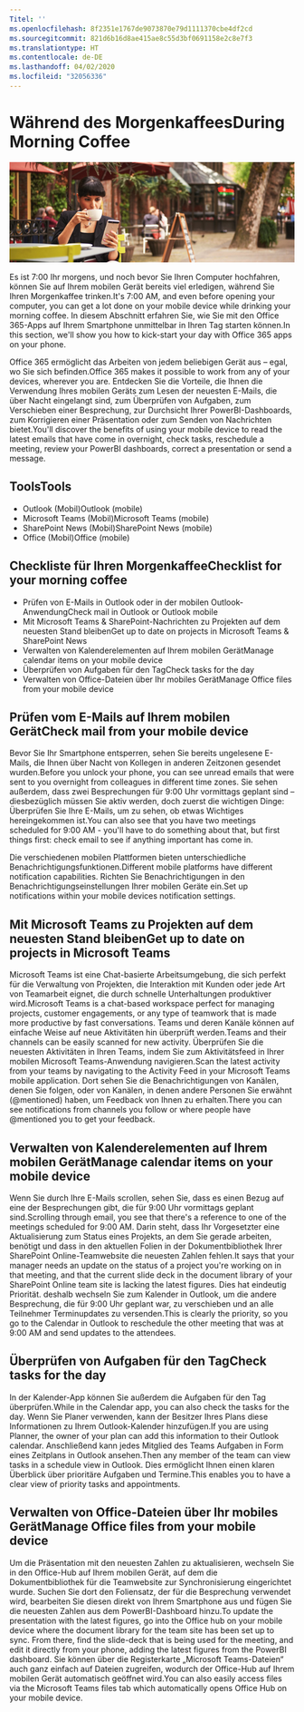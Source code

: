 ```yaml
---
Titel: ''
ms.openlocfilehash: 8f2351e1767de9073870e79d1111370cbe4df2cd
ms.sourcegitcommit: 821d6b16d8ae415ae8c55d3bf0691158e2c8e7f3
ms.translationtype: HT
ms.contentlocale: de-DE
ms.lasthandoff: 04/02/2020
ms.locfileid: "32056336"
---
```

# <a name="during-morning-coffee"></a><span data-ttu-id="d8f9a-102">Während des Morgenkaffees</span><span class="sxs-lookup"><span data-stu-id="d8f9a-102">During Morning Coffee</span></span>

![Visueller Morgenkaffee](media/ditl_coffee.png)

<span data-ttu-id="d8f9a-104">Es ist 7:00 Ihr morgens, und noch bevor Sie Ihren Computer hochfahren, können Sie auf Ihrem mobilen Gerät bereits viel erledigen, während Sie Ihren Morgenkaffee trinken.</span><span class="sxs-lookup"><span data-stu-id="d8f9a-104">It's 7:00 AM, and even before opening your computer, you can get a lot done on your mobile device while drinking your morning coffee.</span></span> <span data-ttu-id="d8f9a-105">In diesem Abschnitt erfahren Sie, wie Sie mit den Office 365-Apps auf Ihrem Smartphone unmittelbar in Ihren Tag starten können.</span><span class="sxs-lookup"><span data-stu-id="d8f9a-105">In this section, we'll show you how to kick-start your day with Office 365 apps on your phone.</span></span>

<span data-ttu-id="d8f9a-106">Office 365 ermöglicht das Arbeiten von jedem beliebigen Gerät aus – egal, wo Sie sich befinden.</span><span class="sxs-lookup"><span data-stu-id="d8f9a-106">Office 365 makes it possible to work from any of your devices, wherever you are.</span></span> <span data-ttu-id="d8f9a-107">Entdecken Sie die Vorteile, die Ihnen die Verwendung Ihres mobilen Geräts zum Lesen der neuesten E-Mails, die über Nacht eingelangt sind, zum Überprüfen von Aufgaben, zum Verschieben einer Besprechung, zur Durchsicht Ihrer PowerBI-Dashboards, zum Korrigieren einer Präsentation oder zum Senden von Nachrichten bietet.</span><span class="sxs-lookup"><span data-stu-id="d8f9a-107">You'll discover the benefits of using your mobile device to read the latest emails that have come in overnight, check tasks, reschedule a meeting, review your PowerBI dashboards, correct a presentation or send a message.</span></span> 

## <a name="tools"></a><span data-ttu-id="d8f9a-108">Tools</span><span class="sxs-lookup"><span data-stu-id="d8f9a-108">Tools</span></span>
- <span data-ttu-id="d8f9a-109">Outlook (Mobil)</span><span class="sxs-lookup"><span data-stu-id="d8f9a-109">Outlook (mobile)</span></span>
- <span data-ttu-id="d8f9a-110">Microsoft Teams (Mobil)</span><span class="sxs-lookup"><span data-stu-id="d8f9a-110">Microsoft Teams (mobile)</span></span>
- <span data-ttu-id="d8f9a-111">SharePoint News (Mobil)</span><span class="sxs-lookup"><span data-stu-id="d8f9a-111">SharePoint News (mobile)</span></span>
- <span data-ttu-id="d8f9a-112">Office (Mobil)</span><span class="sxs-lookup"><span data-stu-id="d8f9a-112">Office (mobile)</span></span>

## <a name="checklist-for-your-morning-coffee"></a><span data-ttu-id="d8f9a-113">Checkliste für Ihren Morgenkaffee</span><span class="sxs-lookup"><span data-stu-id="d8f9a-113">Checklist for your morning coffee</span></span>
- <span data-ttu-id="d8f9a-114">Prüfen von E-Mails in Outlook oder in der mobilen Outlook-Anwendung</span><span class="sxs-lookup"><span data-stu-id="d8f9a-114">Check mail in Outlook or Outlook mobile</span></span>
- <span data-ttu-id="d8f9a-115">Mit Microsoft Teams & SharePoint-Nachrichten zu Projekten auf dem neuesten Stand bleiben</span><span class="sxs-lookup"><span data-stu-id="d8f9a-115">Get up to date on projects in Microsoft Teams & SharePoint News</span></span>
- <span data-ttu-id="d8f9a-116">Verwalten von Kalenderelementen auf Ihrem mobilen Gerät</span><span class="sxs-lookup"><span data-stu-id="d8f9a-116">Manage calendar items on your mobile device</span></span>
- <span data-ttu-id="d8f9a-117">Überprüfen von Aufgaben für den Tag</span><span class="sxs-lookup"><span data-stu-id="d8f9a-117">Check tasks for the day</span></span>
- <span data-ttu-id="d8f9a-118">Verwalten von Office-Dateien über Ihr mobiles Gerät</span><span class="sxs-lookup"><span data-stu-id="d8f9a-118">Manage Office files from your mobile device</span></span> 

## <a name="check-mail-from-your-mobile-device"></a><span data-ttu-id="d8f9a-119">Prüfen vom E-Mails auf Ihrem mobilen Gerät</span><span class="sxs-lookup"><span data-stu-id="d8f9a-119">Check mail from your mobile device</span></span>
<span data-ttu-id="d8f9a-120">Bevor Sie Ihr Smartphone entsperren, sehen Sie bereits ungelesene E-Mails, die Ihnen über Nacht von Kollegen in anderen Zeitzonen gesendet wurden.</span><span class="sxs-lookup"><span data-stu-id="d8f9a-120">Before you unlock your phone, you can see unread emails that were sent to you overnight from colleagues in different time zones.</span></span> <span data-ttu-id="d8f9a-121">Sie sehen außerdem, dass zwei Besprechungen für 9:00 Uhr vormittags geplant sind – diesbezüglich müssen Sie aktiv werden, doch zuerst die wichtigen Dinge: Überprüfen Sie Ihre E-Mails, um zu sehen, ob etwas Wichtiges hereingekommen ist.</span><span class="sxs-lookup"><span data-stu-id="d8f9a-121">You can also see that you have two meetings scheduled for 9:00 AM - you'll have to do something about that, but first things first: check email to see if anything important has come in.</span></span>

<span data-ttu-id="d8f9a-122">Die verschiedenen mobilen Plattformen bieten unterschiedliche Benachrichtigungsfunktionen.</span><span class="sxs-lookup"><span data-stu-id="d8f9a-122">Different mobile platforms have different notification capabilities.</span></span> <span data-ttu-id="d8f9a-123">Richten Sie Benachrichtigungen in den Benachrichtigungseinstellungen Ihrer mobilen Geräte ein.</span><span class="sxs-lookup"><span data-stu-id="d8f9a-123">Set up notifications within your mobile devices notification settings.</span></span> 

## <a name="get-up-to-date-on-projects-in-microsoft-teams"></a><span data-ttu-id="d8f9a-124">Mit Microsoft Teams zu Projekten auf dem neuesten Stand bleiben</span><span class="sxs-lookup"><span data-stu-id="d8f9a-124">Get up to date on projects in Microsoft Teams</span></span>
<span data-ttu-id="d8f9a-125">Microsoft Teams ist eine Chat-basierte Arbeitsumgebung, die sich perfekt für die Verwaltung von Projekten, die Interaktion mit Kunden oder jede Art von Teamarbeit eignet, die durch schnelle Unterhaltungen produktiver wird.</span><span class="sxs-lookup"><span data-stu-id="d8f9a-125">Microsoft Teams is a chat-based workspace perfect for managing projects, customer engagements, or any type of teamwork that is made more productive by fast conversations.</span></span> <span data-ttu-id="d8f9a-126">Teams und deren Kanäle können auf einfache Weise auf neue Aktivitäten hin überprüft werden.</span><span class="sxs-lookup"><span data-stu-id="d8f9a-126">Teams and their channels can be easily scanned for new activity.</span></span> <span data-ttu-id="d8f9a-127">Überprüfen Sie die neuesten Aktivitäten in Ihren Teams, indem Sie zum Aktivitätsfeed in Ihrer mobilen Microsoft Teams-Anwendung navigieren.</span><span class="sxs-lookup"><span data-stu-id="d8f9a-127">Scan the latest activity from your teams by navigating to the Activity Feed in your Microsoft Teams mobile application.</span></span> <span data-ttu-id="d8f9a-128">Dort sehen Sie die Benachrichtigungen von Kanälen, denen Sie folgen, oder von Kanälen, in denen andere Personen Sie erwähnt (@mentioned) haben, um Feedback von Ihnen zu erhalten.</span><span class="sxs-lookup"><span data-stu-id="d8f9a-128">There you can see notifications from channels you follow or where people have @mentioned you to get your feedback.</span></span>  

## <a name="manage-calendar-items-on-your-mobile-device"></a><span data-ttu-id="d8f9a-129">Verwalten von Kalenderelementen auf Ihrem mobilen Gerät</span><span class="sxs-lookup"><span data-stu-id="d8f9a-129">Manage calendar items on your mobile device</span></span>
<span data-ttu-id="d8f9a-130">Wenn Sie durch Ihre E-Mails scrollen, sehen Sie, dass es einen Bezug auf eine der Besprechungen gibt, die für 9:00 Uhr vormittags geplant sind.</span><span class="sxs-lookup"><span data-stu-id="d8f9a-130">Scrolling through email, you see that there's a reference to one of the meetings scheduled for 9:00 AM.</span></span> <span data-ttu-id="d8f9a-131">Darin steht, dass Ihr Vorgesetzter eine Aktualisierung zum Status eines Projekts, an dem Sie gerade arbeiten, benötigt und dass in den aktuellen Folien in der Dokumentbibliothek Ihrer SharePoint Online-Teamwebsite die neuesten Zahlen fehlen.</span><span class="sxs-lookup"><span data-stu-id="d8f9a-131">It says that your manager needs an update on the status of a project you're working on in that meeting, and that the current slide deck in the document library of your SharePoint Online team site is lacking the latest figures.</span></span> <span data-ttu-id="d8f9a-132">Dies hat eindeutig Priorität. deshalb wechseln Sie zum Kalender in Outlook, um die andere Besprechung, die für 9:00 Uhr geplant war, zu verschieben und an alle Teilnehmer Terminupdates zu versenden.</span><span class="sxs-lookup"><span data-stu-id="d8f9a-132">This is clearly the priority, so you go to the Calendar in Outlook to reschedule the other meeting that was at 9:00 AM and send updates to the attendees.</span></span>

## <a name="check-tasks-for-the-day"></a><span data-ttu-id="d8f9a-133">Überprüfen von Aufgaben für den Tag</span><span class="sxs-lookup"><span data-stu-id="d8f9a-133">Check tasks for the day</span></span>
<span data-ttu-id="d8f9a-134">In der Kalender-App können Sie außerdem die Aufgaben für den Tag überprüfen.</span><span class="sxs-lookup"><span data-stu-id="d8f9a-134">While in the Calendar app, you can also check the tasks for the day.</span></span> <span data-ttu-id="d8f9a-135">Wenn Sie Planer verwenden, kann der Besitzer Ihres Plans diese Informationen zu Ihrem Outlook-Kalender hinzufügen.</span><span class="sxs-lookup"><span data-stu-id="d8f9a-135">If you are using Planner, the owner of your plan can add this information to their Outlook calendar.</span></span> <span data-ttu-id="d8f9a-136">Anschließend kann jedes Mitglied des Teams Aufgaben in Form eines Zeitplans in Outlook ansehen.</span><span class="sxs-lookup"><span data-stu-id="d8f9a-136">Then any member of the team can view tasks in a schedule view in Outlook.</span></span> <span data-ttu-id="d8f9a-137">Dies ermöglicht Ihnen einen klaren Überblick über prioritäre Aufgaben und Termine.</span><span class="sxs-lookup"><span data-stu-id="d8f9a-137">This enables you to have a clear view of priority tasks and appointments.</span></span>  

## <a name="manage-office-files-from-your-mobile-device"></a><span data-ttu-id="d8f9a-138">Verwalten von Office-Dateien über Ihr mobiles Gerät</span><span class="sxs-lookup"><span data-stu-id="d8f9a-138">Manage Office files from your mobile device</span></span>
<span data-ttu-id="d8f9a-139">Um die Präsentation mit den neuesten Zahlen zu aktualisieren, wechseln Sie in den Office-Hub auf Ihrem mobilen Gerät, auf dem die Dokumentbibliothek für die Teamwebsite zur Synchronisierung eingerichtet wurde. Suchen Sie dort den Foliensatz, der für die Besprechung verwendet wird, bearbeiten Sie diesen direkt von Ihrem Smartphone aus und fügen Sie die neuesten Zahlen aus dem PowerBI-Dashboard hinzu.</span><span class="sxs-lookup"><span data-stu-id="d8f9a-139">To update the presentation with the latest figures, go into the Office hub on your mobile device where the document library for the team site has been set up to sync. From there, find the slide-deck that is being used for the meeting, and edit it directly from your phone, adding the latest figures from the PowerBI dashboard.</span></span> <span data-ttu-id="d8f9a-140">Sie können über die Registerkarte „Microsoft Teams-Dateien“ auch ganz einfach auf Dateien zugreifen, wodurch der Office-Hub auf Ihrem mobilen Gerät automatisch geöffnet wird.</span><span class="sxs-lookup"><span data-stu-id="d8f9a-140">You can also easily access files via the Microsoft Teams files tab which automatically opens Office Hub on your mobile device.</span></span> 